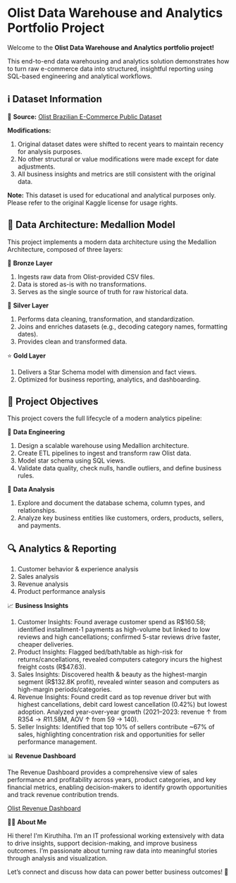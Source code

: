 # Olist Data Warehouse and Analytics Portfolio Project

Welcome to the **Olist Data Warehouse and Analytics portfolio project!**

This end-to-end data warehousing and analytics solution demonstrates how to turn raw e-commerce data into structured, insightful reporting using SQL-based engineering and analytical workflows.

## ℹ️ Dataset Information

🔗 **Source:** [Olist Brazilian E-Commerce Public Dataset](https://www.kaggle.com/datasets/olistbr/brazilian-ecommerce)

**Modifications:**
1. Original dataset dates were shifted to recent years to maintain recency for analysis purposes.
2. No other structural or value modifications were made except for date adjustments.
3. All business insights and metrics are still consistent with the original data.

**Note:** This dataset is used for educational and analytical purposes only. Please refer to the original Kaggle license for usage rights.

## 🧱 Data Architecture: Medallion Model

This project implements a modern data architecture using the Medallion Architecture, composed of three layers:

🔹 **Bronze Layer**

1. Ingests raw data from Olist-provided CSV files.
2. Data is stored as-is with no transformations.
3. Serves as the single source of truth for raw historical data.

🔸 **Silver Layer**

1. Performs data cleaning, transformation, and standardization.
2. Joins and enriches datasets (e.g., decoding category names, formatting dates).
3. Provides clean and transformed data.

⭐ **Gold Layer**

1. Delivers a Star Schema model with dimension and fact views.
2. Optimized for business reporting, analytics, and dashboarding.

## 📌 Project Objectives

This project covers the full lifecycle of a modern analytics pipeline:

🔧 **Data Engineering**

1. Design a scalable warehouse using Medallion architecture.
2. Create ETL pipelines to ingest and transform raw Olist data.
3. Model star schema using SQL views.
4. Validate data quality, check nulls, handle outliers, and define business rules.

🧮 **Data Analysis**

1. Explore and document the database schema, column types, and relationships.
2. Analyze key business entities like customers, orders, products, sellers, and payments.
   
## 🔍 Analytics & Reporting

1. Customer behavior & experience analysis
2. Sales analysis
3. Revenue analysis
4. Product performance analysis

📈 **Business Insights**

1. Customer Insights: Found average customer spend as R$160.58; identified installment-1 payments as high-volume but linked to low reviews and high cancellations; confirmed 5-star reviews drive faster, cheaper deliveries.
2. Product Insights: Flagged bed/bath/table as high-risk for returns/cancellations, revealed computers category incurs the highest freight costs (R$47.63).
3. Sales Insights: Discovered health & beauty as the highest-margin segment (R$132.8K profit), revealed winter season and computers as high-margin periods/categories.
4. Revenue Insights: Found credit card as top revenue driver but with highest cancellations, debit card lowest cancellation (0.42%) but lowest adoption. Analyzed year-over-year growth (2021–2023: revenue ↑ from R$354 → R$11.58M, AOV ↑ from 59 → 140).
5. Seller Insights: Identified that top 10% of sellers contribute ~67% of sales, highlighting concentration risk and opportunities for seller performance management.

📊 **Revenue Dashboard**

The Revenue Dashboard provides a comprehensive view of sales performance and profitability across years, product categories, and key financial metrics, enabling decision-makers to identify growth opportunities and track revenue contribution trends.

[Olist Revenue Dashboard](https://public.tableau.com/app/profile/kiruthiha.s/viz/OlistRevenueDashboard_17548006795020/RevenueDashboard)

🧑‍💻 **About Me**

Hi there! I'm Kiruthiha. I’m an IT professional working extensively with data to drive insights, support decision-making, and improve business outcomes. I’m passionate about turning raw data into meaningful stories through analysis and visualization.

Let’s connect and discuss how data can power better business outcomes! 🚀
